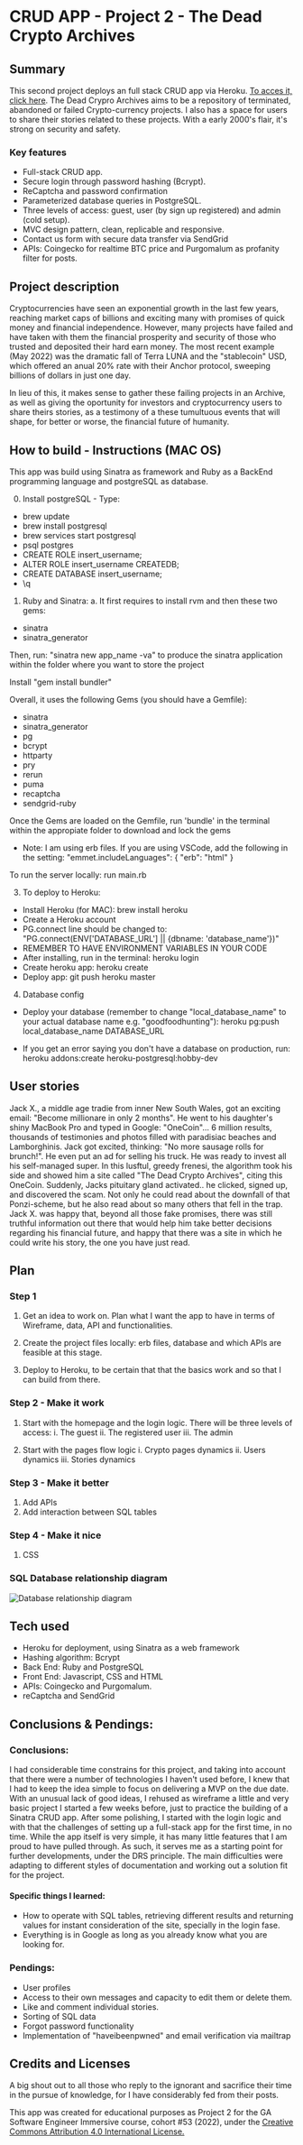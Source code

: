 # CRUD APP - Project 2 - The Dead Crypto Archives

## Summary

This second project deploys an full stack CRUD app via Heroku.
[To acces it, click here](https://deadcryptos.herokuapp.com/). The Dead Crypro Archives aims to be a repository of terminated, abandoned or failed Crypto-currency projects. I also has a space for users to share their stories related to these projects. With a early 2000's flair, it's strong on security and safety.

### Key features

- Full-stack CRUD app.
- Secure login through password hashing (Bcrypt).
- ReCaptcha and password confirmation
- Parameterized database queries in PostgreSQL.
- Three levels of access: guest, user (by sign up registered) and admin (cold setup).
- MVC design pattern, clean, replicable and responsive.
- Contact us form with secure data transfer via SendGrid
- APIs: Coingecko for realtime BTC price and Purgomalum as profanity filter for posts.

## Project description

Cryptocurrencies have seen an exponential growth in the last few years, reaching market caps of billions and exciting many with promises of quick money and financial independence. However, many projects have failed and have taken with them the financial prosperity and security of those who trusted and deposited their hard earn money. The most recent example (May 2022) was the dramatic fall of Terra LUNA and the "stablecoin" USD, which offered an anual 20% rate with their Anchor protocol, sweeping billions of dollars in just one day.

In lieu of this, it makes sense to gather these failing projects in an Archive, as well as giving the oportunity for investors and cryptocurrency users to share theirs stories, as a testimony of a these tumultuous events that will shape, for better or worse, the financial future of humanity.

## How to build - Instructions (MAC OS)

This app was build using Sinatra as framework and Ruby as a BackEnd programming language and postgreSQL as database.

0. Install postgreSQL - Type:

- brew update
- brew install postgresql
- brew services start postgresql
- psql postgres
- CREATE ROLE insert_username;
- ALTER ROLE insert_username CREATEDB;
- CREATE DATABASE insert_username;
- \q

1. Ruby and Sinatra:
   a. It first requires to install rvm and then these two gems:

- sinatra
- sinatra_generator

Then, run: "sinatra new app_name -va" to produce the sinatra application within the folder where you want to store the project

Install "gem install bundler"

Overall, it uses the following Gems (you should have a Gemfile):

- sinatra
- sinatra_generator
- pg
- bcrypt
- httparty
- pry
- rerun
- puma
- recaptcha
- sendgrid-ruby

Once the Gems are loaded on the Gemfile, run 'bundle' in the terminal within the appropiate folder to download and lock the gems

- Note: I am using erb files. If you are using VSCode, add the following in the setting:
  "emmet.includeLanguages": {
  "erb": "html"
  }

To run the server locally: run main.rb

3. To deploy to Heroku:

- Install Heroku (for MAC): brew install heroku
- Create a Heroku account
- PG.connect line should be changed to:
  "PG.connect(ENV['DATABASE_URL'] || {dbname: 'database_name'})"
- REMEMBER TO HAVE ENVIRONMENT VARIABLES IN YOUR CODE
- After installing, run in the terminal: heroku login
- Create heroku app: heroku create
- Deploy app: git push heroku master

4. Database config

- Deploy your database (remember to change "local_database_name" to your actual database name e.g. "goodfoodhunting"): heroku pg:push local_database_name DATABASE_URL

- If you get an error saying you don't have a database on production, run: heroku addons:create heroku-postgresql:hobby-dev

## User stories

Jack X., a middle age tradie from inner New South Wales, got an exciting email: "Become millionare in only 2 months". He went to his daughter's shiny MacBook Pro and typed in Google: "OneCoin"... 6 million results, thousands of testimonies and photos filled with paradisiac beaches and Lamborghinis. Jack got excited, thinking: "No more sausage rolls for brunch!". He even put an ad for selling his truck. He was ready to invest all his self-managed super.
In this lusftul, greedy frenesi, the algorithm took his side and showed him a site called "The Dead Crypto Archives", citing this OneCoin. Suddenly, Jacks pituitary gland activated.. he clicked, signed up, and discovered the scam. Not only he could read about the downfall of that Ponzi-scheme, but he also read about so many others that fell in the trap. Jack X. was happy that, beyond all those fake promises, there was still truthful information out there that would help him take better decisions regarding his financial future, and happy that there was a site in which he could write his story, the one you have just read.

## Plan

### Step 1

1. Get an idea to work on. Plan what I want the app to have in terms of Wireframe, data, API and functionalities.

2. Create the project files locally: erb files, database and which APIs are feasible at this stage.

3. Deploy to Heroku, to be certain that that the basics work and so that I can build from there.

### Step 2 - Make it work

1. Start with the homepage and the login logic. There will be three levels of access:
   i. The guest
   ii. The registered user
   iii. The admin

2. Start with the pages flow logic
   i. Crypto pages dynamics
   ii. Users dynamics
   iii. Stories dynamics

### Step 3 - Make it better

1. Add APIs
2. Add interaction between SQL tables

### Step 4 - Make it nice

1. CSS

### SQL Database relationship diagram

![Database relationship diagram](/public/images/diagram.png)

## Tech used

- Heroku for deployment, using Sinatra as a web framework
- Hashing algorithm: Bcrypt
- Back End: Ruby and PostgreSQL
- Front End: Javascript, CSS and HTML
- APIs: Coingecko and Purgomalum.
- reCaptcha and SendGrid

## Conclusions & Pendings:

### Conclusions:

I had considerable time constrains for this project, and taking into account that there were a number of technologies I haven't used before, I knew that I had to keep the idea simple to focus on delivering a MVP on the due date. With an unusual lack of good ideas, I rehused as wireframe a little and very basic project I started a few weeks before, just to practice the building of a Sinatra CRUD app. After some polishing, I started with the login logic and with that the challenges of setting up a full-stack app for the first time, in no time. While the app itself is very simple, it has many little features that I am proud to have pulled through. As such, it serves me as a starting point for further developments, under the DRS principle. The main difficulties were adapting to different styles of documentation and working out a solution fit for the project.

#### Specific things I learned:

- How to operate with SQL tables, retrieving different results and returning values for instant consideration of the site, specially in the login fase.
- Everything is in Google as long as you already know what you are looking for.

### Pendings:

- User profiles
- Access to their own messages and capacity to edit them or delete them.
- Like and comment individual stories.
- Sorting of SQL data
- Forgot password functionality
- Implementation of "haveibeenpwned" and email verification via mailtrap

## Credits and Licenses

A big shout out to all those who reply to the ignorant and sacrifice their time in the pursue of knowledge, for I have considerably fed from their posts.

This app was created for educational purposes as Project 2 for the GA Software Engineer Immersive course, cohort #53 (2022), under the <a target="_blank" href="https://creativecommons.org/licenses/by/4.0/">Creative Commons Attribution 4.0 International License.

